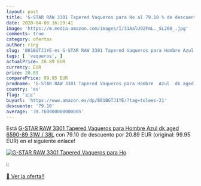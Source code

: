 ```yaml
---
layout: post
title: 'G-STAR RAW 3301 Tapered Vaqueros para Ho al 79.10 % de descuento'
date: 2020-04-06 16:29:41
image: 'https://m.media-amazon.com/images/I/31AalU92FmL._SL200_.jpg'
comments: true
category: ofertas
author: ring
slug: 'B01BGTJ1YE-es G-STAR RAW 3301 Tapered Vaqueros para Hombre Azul dk aged...'
tags: [ 'vaqueros', ]
actualPrice: 20.89 EUR
currency: EUR
price: 20.89
comparePrice: 99.95 EUR
prodname: 'G-STAR RAW 3301 Tapered Vaqueros para Hombre  Azul  dk aged 6590-89   31W / 38L'
country: 'es'
flag: '🇪🇸'
buyurl: 'https://www.amazon.es/dp/B01BGTJ1YE/?tag=tolees-21'
descuento: '79.10'
average: '39.760000000000005'
---
```


Está [G-STAR RAW 3301 Tapered Vaqueros para Hombre  Azul  dk aged 6590-89   31W / 38L](https://www.amazon.es/dp/B01BGTJ1YE/?tag=tolees-21) con 79.10 de descuento por 20.89 EUR (original: 99.95 EUR) en el siguiente enlace!

[![G-STAR RAW 3301 Tapered Vaqueros para Ho](https://m.media-amazon.com/images/I/31AalU92FmL._SL200_.jpg)](https://www.amazon.es/dp/B01BGTJ1YE/?tag=tolees-21)

ℹ️:


[🛒 Ver la oferta!!](https://www.amazon.es/dp/B01BGTJ1YE/?tag=tolees-21)
